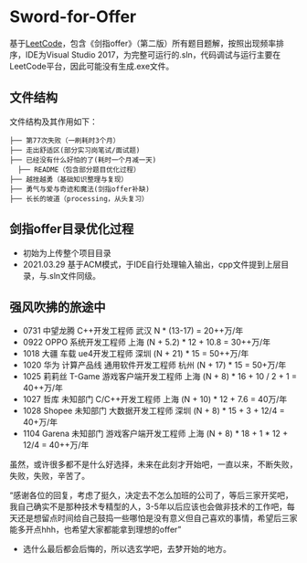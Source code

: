 # Sword-for-Offer
基于[LeetCode](https://leetcode-cn.com/problemset/lcof/)，包含《剑指offer》（第二版）所有题目题解，按照出现频率排序，IDE为Visual Studio 2017，为完整可运行的.sln，代码调试与运行主要在LeetCode平台，因此可能没有生成.exe文件。

## 文件结构

文件结构及其作用如下：

```
├── 第77次失败（一刷耗时3个月）
├── 走出舒适区(部分实习岗笔试/面试题)
├── 已经没有什么好怕的了(耗时一个月减一天)
  ├── README（包含部分题目优化过程）
├── 越挫越勇（基础知识整理与复现）
├── 勇气与爱与奇迹和魔法(剑指offer补缺)
├── 长长的坡道（processing，从头复习）
```
## 剑指offer目录优化过程
- 初始为上传整个项目目录
- 2021.03.29  基于ACM模式，于IDE自行处理输入输出，cpp文件提到上层目录，与.sln文件同级。

## 强风吹拂的旅途中
- 0731  中望龙腾  C++开发工程师  武汉  N * (13-17) = 20++万/年
- 0922  OPPO  系统开发工程师  上海  (N + 5.2) * 12 + 10.8 = 30++万/年
- 1018  大疆  车载  ue4开发工程师  深圳  (N + 21) * 15 = 50++万/年
- 1020  华为  计算产品线  通用软件开发工程师  杭州  (N + 17) *  15  =  50+万/年
- 1025  莉莉丝  T-Game  游戏客户端开发工程师  上海  (N + 8)  *  16 + 10 / 2 + 1 = 40++万/年
- 1027  哲库  未知部门  C/C++开发工程师  上海  (N + 10) * 12 + 7.6 = 40万/年
- 1028  Shopee  未知部门  大数据开发工程师  深圳  (N + 8) * 15 + 3 + 12/4 = 40+万/年
- 1104  Garena  未知部门  游戏客户端开发工程师 上海 (N + 8) * 18 + 1 * 12 + 12/4 = 40++万/年


虽然，或许很多都不是什么好选择，未来在此刻才开始吧，一直以来，不断失败，失败，失败，辛苦了。

“感谢各位的回复，考虑了挺久，决定去不怎么加班的公司了，等后三家开奖吧，我自己确实不是那种技术专精型的人，3-5年以后应该也会做非技术的工作吧，每天还是想留点时间给自己鼓捣一些哪怕是没有意义但自己喜欢的事情，希望后三家能多开点hhh，也希望大家都能拿到理想的offer”

- 选什么最后都会后悔的，所以选玄学吧，去梦开始的地方。
